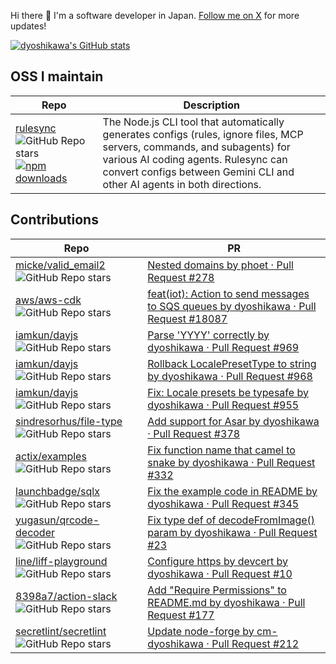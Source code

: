 Hi there 👋 I'm a software developer in Japan. [Follow me on X](https://x.com/dyoshikawa1993) for more updates!

[![dyoshikawa's GitHub stats](https://github-readme-stats.vercel.app/api?username=dyoshikawa)](https://github.com/anuraghazra/github-readme-stats)

## OSS I maintain

| Repo | Description |
|------|-------------|
| [rulesync](https://github.com/dyoshikawa/rulesync) ![GitHub Repo stars](https://img.shields.io/github/stars/dyoshikawa/rulesync?style=social) [![npm downloads](https://img.shields.io/npm/dt/rulesync)](https://www.npmjs.com/package/rulesync) | The Node.js CLI tool that automatically generates configs (rules, ignore files, MCP servers, commands, and subagents) for various AI coding agents. Rulesync can convert configs between Gemini CLI and other AI agents in both directions. | 

## Contributions

| Repo | PR |
|------|-----|
| [micke/valid_email2](https://github.com/micke/valid_email2) ![GitHub Repo stars](https://img.shields.io/github/stars/micke/valid_email2?style=social) | [Nested domains by phoet · Pull Request #278](https://github.com/micke/valid_email2/pull/278) |
| [aws/aws-cdk](https://github.com/aws/aws-cdk) ![GitHub Repo stars](https://img.shields.io/github/stars/aws/aws-cdk?style=social) | [feat(iot): Action to send messages to SQS queues by dyoshikawa · Pull Request #18087](https://github.com/aws/aws-cdk/pull/18087) |
| [iamkun/dayjs](https://github.com/iamkun/dayjs) ![GitHub Repo stars](https://img.shields.io/github/stars/iamkun/dayjs?style=social) | [Parse 'YYYY' correctly by dyoshikawa · Pull Request #969](https://github.com/iamkun/dayjs/pull/969) |
| [iamkun/dayjs](https://github.com/iamkun/dayjs) ![GitHub Repo stars](https://img.shields.io/github/stars/iamkun/dayjs?style=social) | [Rollback LocalePresetType to string by dyoshikawa · Pull Request #968](https://github.com/iamkun/dayjs/pull/968) |
| [iamkun/dayjs](https://github.com/iamkun/dayjs) ![GitHub Repo stars](https://img.shields.io/github/stars/iamkun/dayjs?style=social) | [Fix: Locale presets be typesafe by dyoshikawa · Pull Request #955](https://github.com/iamkun/dayjs/pull/955) |
| [sindresorhus/file-type](https://github.com/sindresorhus/file-type) ![GitHub Repo stars](https://img.shields.io/github/stars/sindresorhus/file-type?style=social) | [Add support for Asar by dyoshikawa · Pull Request #378](https://github.com/sindresorhus/file-type/pull/378) |
| [actix/examples](https://github.com/actix/examples) ![GitHub Repo stars](https://img.shields.io/github/stars/actix/examples?style=social) | [Fix function name that camel to snake by dyoshikawa · Pull Request #332](https://github.com/actix/examples/pull/332) |
| [launchbadge/sqlx](https://github.com/launchbadge/sqlx) ![GitHub Repo stars](https://img.shields.io/github/stars/launchbadge/sqlx?style=social) | [Fix the example code in README by dyoshikawa · Pull Request #345](https://github.com/launchbadge/sqlx/pull/345) |
| [yugasun/qrcode-decoder](https://github.com/yugasun/qrcode-decoder) ![GitHub Repo stars](https://img.shields.io/github/stars/yugasun/qrcode-decoder?style=social) | [Fix type def of decodeFromImage() param by dyoshikawa · Pull Request #23](https://github.com/yugasun/qrcode-decoder/pull/23/files) |
| [line/liff-playground](https://github.com/line/liff-playground) ![GitHub Repo stars](https://img.shields.io/github/stars/line/liff-playground?style=social) | [Configure https by devcert by dyoshikawa · Pull Request #10](https://github.com/line/liff-playground/pull/10) |
| [8398a7/action-slack](https://github.com/8398a7/action-slack) ![GitHub Repo stars](https://img.shields.io/github/stars/8398a7/action-slack?style=social) | [Add "Require Permissions" to README.md by dyoshikawa · Pull Request #177](https://github.com/8398a7/action-slack/pull/177) |
| [secretlint/secretlint](https://github.com/secretlint/secretlint) ![GitHub Repo stars](https://img.shields.io/github/stars/secretlint/secretlint?style=social) | [Update node-forge by cm-dyoshikawa · Pull Request #212](https://github.com/secretlint/secretlint/pull/212) |
